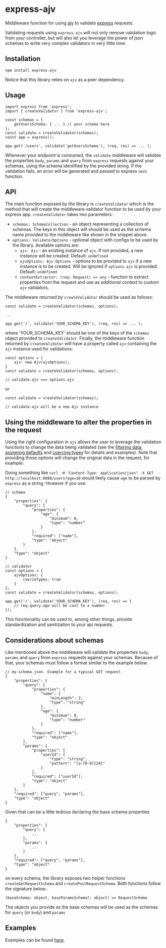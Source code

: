 # express-ajv

Middleware function for using [ajv](https://ajv.js.org/keywords.html) to validate [express](https://expressjs.com/) requests.

Validating requests using `express-ajv` will not only remove validation logic from your controller, but will also let you leverage the power of json schemas to write very complex validators in very little time.

## Installation

```
npm install express-ajv
```

Notice that this library relies on `ajv` as a peer dependency.

## Usage

```
import express from 'express';
import { createValidator } from 'express-ajv';

const schemas = {
    getUsersSchema: { ... } // your schema here
};
const validate = createValidator(schemas);
const app = express();

app.get('/users', validate('getUsersSchema'), (req, res) => ... );
```

Whenever your endpoint is consumed, the `validate` middleware will validate the properties `body`, `params` and `query` from `express` requests against your schemas, using the schema identified by the provided string. If the validation fails, an error will be generated and passed to express `next` function.

## API

The main function exposed by the library is `createValidator` which is the method that will create the middleware validator function to be used by your express app. `createValidator` takes two parameters:

- `schemas: SchemaCollection` - an object representing a collection of schemas. The keys in this object will should be used as the schema name provided to the middleware like shown in the snippet above.
- `options: ValidatorOptions` - optional object with configs to be used by the library. Available options are:
    - `ajv: Ajv` - an existing instance of `ajv`. If not provided, a new instance will be created. Default: `undefined`
    - `ajvOptions: Ajv.Options` - options to be provided to `ajv` if a new instance is to be created. Will be ignored if `options.ajv` is provided. Default: `undefined`
    - `contextExtractor: (req: Request) => any` - function to extract properties from the request and use as additional context to custom `ajv` validators.

The middleware returned by `createValidator` should be used as follows:

```
const validate = createValidator(schemas, options);

...

app.get('/', validate('YOUR_SCHEMA_KEY'), (req, res) => ... );
```

where 'YOUR_SCHEMA_KEY' should be one of the keys of the `schemas` object provided to `createValidator`. Finally, the middleware function returned by `createValidator` will have a property called `ajv` containing the `ajv` instance used for validations:

```
const options = {
    ajv: new Ajv(ajvOptions);
}
const validate = createValidator(schemas, options);

// validate.ajv === options.ajv
```

or

```
const validate = createValidator(schemas);

// validate.ajv will be a new Ajv instance
```

## Using the middleware to alter the properties in the request

Using the right configuration in `ajv` allows the user to leverage the validation functions to change the data being validated (see the [filtering data](https://github.com/ajv-validator/ajv#filtering-data), [assigning defaults](https://github.com/ajv-validator/ajv#assigning-defaults) and [coercing types](https://github.com/ajv-validator/ajv#assigning-defaults) for details and examples). Note that providing those options will change the original data in the request, for example:


Doing something like `curl -H "Content-Type: application/json" -X GET http://localhost:8080/users?age=10` would likely cause `age` to be parsed by `express` as a string. However if you use:

```
// schema
{
    "properties": {
        "query": {
            "properties": {
                "age": {
                    "minimum": 0,
                    "type": "number"
                }
            },
            "required": ["name"],
            "type": "object"
        }
    },
    "type": "object"
}

// validator
const options = {
    ajvOptions: {
        coerceTypes: true
    }
};
const validate = createValidator(schemas, options);

app.get('/', validate('YOUR_SCHEMA_KEY'), (req, res) => {
    // req.query.age will be cast to a number
});
```

This functionality can be used to, among other things, provide standardization and sanitization to your api requests.


## Considerations about schemas

Like mentioned above the middleware will validate the properties `body`, `params` and `query` from `express` requests against your schemas. Because of that, your schemas must follow a format similar to the example below:

```
// my-schema.json. Example for a typical GET request
{
    "properties": {
        "query": {
            "properties": {
                "name": {
                    "minLength": 3,
                    "type": "string"
                },
                "age": {
                    "minimum": 0,
                    "type": "number"
                }
            },
            "required": ["name"],
            "type": "object"
        },
        "params": {
            "properties": {
                "userId": {
                    "type": "string",
                    "pattern": "[a-f0-9]{24}"
                }
            },
            "required": ["userId"],
            "type": "object"
        }
    },
    "required": ["query", "params"],
    "type": "object"
}
```

Given that can be a little tedious declaring the base schema properties

```
{
    "properties": {
        "query": {
            ...
        },
        "params": {
            ...
        }
    },
    "required": ["query", "params"],
    "type": "object"
}
```

on every schema, the library exposes two helper functions `createGetRequestSchema` and `createPostRequestSchema`. Both functions follow the signature below:

`(baseSchema: object, baseParamsSchema?: object) => RequestSchema`

The objects you provide as the base schemas will be used as the schemas for `query` (or `body`) and `params`

## Examples

Examples can be found [here](./test/e2e/request-validator.e2e.spec.ts).